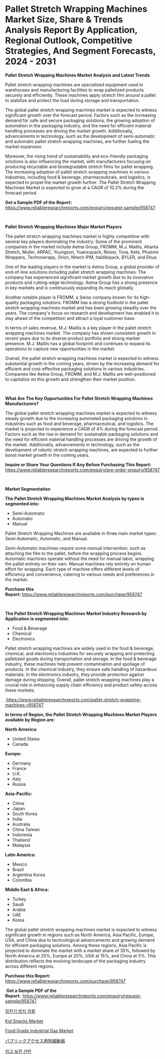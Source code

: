<p><h1>Pallet Stretch Wrapping Machines Market Size, Share & Trends Analysis Report By Application, Regional Outlook, Competitive Strategies, And Segment Forecasts, 2024 - 2031</h1></p><p><strong>Pallet Stretch Wrapping Machines Market Analysis and Latest Trends</strong></p>
<p><p>Pallet stretch wrapping machines are specialized equipment used in warehouses and manufacturing facilities to wrap palletized products securely and efficiently. These machines apply stretch film around a pallet to stabilize and protect the load during storage and transportation.</p><p>The global pallet stretch wrapping machines market is expected to witness significant growth over the forecast period. Factors such as the increasing demand for safe and secure packaging solutions, the growing adoption of automation in the packaging industry, and the need for efficient material handling processes are driving the market growth. Additionally, advancements in technology, such as the development of semi-automatic and automatic pallet stretch wrapping machines, are further fueling the market expansion.</p><p>Moreover, the rising trend of sustainability and eco-friendly packaging solutions is also influencing the market, with manufacturers focusing on producing recyclable and biodegradable stretch films for pallet wrapping. The increasing adoption of pallet stretch wrapping machines in various industries, including food & beverage, pharmaceuticals, and logistics, is expected to propel the market growth further. The Pallet Stretch Wrapping Machines Market is expected to grow at a CAGR of 10.2% during the forecast period.</p></p>
<p><strong>Get a Sample PDF of the Report:&nbsp;</strong> <a href="https://www.reliableresearchreports.com/enquiry/request-sample/958747">https://www.reliableresearchreports.com/enquiry/request-sample/958747</a></p>
<p>&nbsp;</p>
<p><strong>Pallet Stretch Wrapping Machines Major Market Players</strong></p>
<p><p>The pallet stretch wrapping machines market is highly competitive with several key players dominating the industry. Some of the prominent companies in the market include Aetna Group, FROMM, M.J. Maillis, Atlanta Stretch, Muller, ARPAC, Youngsun, Yuanxupack, Reiser, Tosa, Kete, Phoenix Wrappers, Technowrapp, Orion, Nitech IPM, Italdibipack, BYLER, and Ehua.</p><p>One of the leading players in the market is Aetna Group, a global provider of end-of-line solutions including pallet stretch wrapping machines. The company has experienced significant market growth due to its innovative products and cutting-edge technology. Aetna Group has a strong presence in key markets and is continuously expanding its reach globally.</p><p>Another notable player is FROMM, a Swiss company known for its high-quality packaging solutions. FROMM has a strong foothold in the pallet stretch wrapping machines market and has been growing steadily over the years. The company's focus on research and development has enabled it to stay ahead of the competition and attract a loyal customer base.</p><p>In terms of sales revenue, M.J. Maillis is a key player in the pallet stretch wrapping machines market. The company has shown consistent growth in recent years due to its diverse product portfolio and strong market presence. M.J. Maillis has a global footprint and continues to expand its operations to capture new opportunities in the market.</p><p>Overall, the pallet stretch wrapping machines market is expected to witness substantial growth in the coming years, driven by the increasing demand for efficient and cost-effective packaging solutions in various industries. Companies like Aetna Group, FROMM, and M.J. Maillis are well-positioned to capitalize on this growth and strengthen their market position.</p></p>
<p>&nbsp;</p>
<p><strong>What Are The Key Opportunities For Pallet Stretch Wrapping Machines Manufacturers?</strong></p>
<p><p>The global pallet stretch wrapping machines market is expected to witness steady growth due to the increasing automated packaging solutions in industries such as food and beverage, pharmaceutical, and logistics. The market is projected to experience a CAGR of 4% during the forecast period. Factors such as the rise in demand for sustainable packaging solutions and the need for efficient material handling processes are driving the growth of the market. Additionally, advancements in technology, such as the development of robotic stretch wrapping machines, are expected to further boost market growth in the coming years.</p></p>
<p><strong>Inquire or Share Your Questions If Any Before Purchasing This Report:</strong> <a href="https://www.reliableresearchreports.com/enquiry/pre-order-enquiry/958747">https://www.reliableresearchreports.com/enquiry/pre-order-enquiry/958747</a></p>
<p>&nbsp;</p>
<p><strong>Market Segmentation</strong></p>
<p><strong>The Pallet Stretch Wrapping Machines Market Analysis by types is segmented into:</strong></p>
<p><ul><li>Semi-Automatic</li><li>Automatic</li><li>Manual</li></ul></p>
<p><p>Pallet Stretch Wrapping Machines are available in three main market types: Semi-Automatic, Automatic, and Manual. </p><p>Semi-Automatic machines require some manual intervention, such as attaching the film to the pallet, before the wrapping process begins. Automatic machines operate without the need for manual labor, wrapping the pallet entirely on their own. Manual machines rely entirely on human effort for wrapping. Each type of machine offers different levels of efficiency and convenience, catering to various needs and preferences in the market.</p></p>
<p><strong>Purchase this Report:&nbsp;</strong><a href="https://www.reliableresearchreports.com/purchase/958747">https://www.reliableresearchreports.com/purchase/958747</a></p>
<p>&nbsp;</p>
<p><strong>The Pallet Stretch Wrapping Machines Market Industry Research by Application is segmented into:</strong></p>
<p><ul><li>Food & Beverage</li><li>Chemical</li><li>Electronics</li></ul></p>
<p><p>Pallet stretch wrapping machines are widely used in the food & beverage, chemical, and electronics industries for securely wrapping and protecting palletized goods during transportation and storage. In the food & beverage industry, these machines help prevent contamination and spoilage of products. In the chemical industry, they ensure safe handling of hazardous materials. In the electronics industry, they provide protection against damage during shipping. Overall, pallet stretch wrapping machines play a crucial role in enhancing supply chain efficiency and product safety across these markets.</p></p>
<p><a href="https://www.reliableresearchreports.com/pallet-stretch-wrapping-machines-r958747">&nbsp;https://www.reliableresearchreports.com/pallet-stretch-wrapping-machines-r958747</a></p>
<p><strong>In terms of Region, the Pallet Stretch Wrapping Machines Market Players available by Region are:</strong></p>
<p>
    <p> <strong> North America: </strong>
        <ul>
            <li>United States</li>
            <li>Canada</li>
        </ul>
        </p> 
    <p> <strong> Europe: </strong>
        <ul>
            <li>Germany</li>
            <li>France</li>
            <li>U.K.</li>
            <li>Italy</li>
            <li>Russia</li>
        </ul>
        </p> 
    <p> <strong> Asia-Pacific: </strong>
        <ul>
            <li>China</li>
            <li>Japan</li>
            <li>South Korea</li>
            <li>India</li>
            <li>Australia</li>
            <li>China Taiwan</li>
            <li>Indonesia</li>
            <li>Thailand</li>
            <li>Malaysia</li>
        </ul>
        </p> 
    <p> <strong> Latin America: </strong>
        <ul>
            <li>Mexico</li>
            <li>Brazil</li>
            <li>Argentina Korea</li>
            <li>Colombia</li>
        </ul>
        </p> 
    <p> <strong> Middle East & Africa: </strong>
        <ul>
            <li>Turkey</li>
            <li>Saudi</li>
            <li>Arabia</li>
            <li>UAE</li>
            <li>Korea</li>
        </ul>
    </p>
    </p>
<p><p>The global pallet stretch wrapping machines market is expected to witness significant growth in regions such as North America, Asia Pacific, Europe, USA, and China due to technological advancements and growing demand for efficient packaging solutions. Among these regions, Asia Pacific is projected to dominate the market with a market share of 35%, followed by North America at 25%, Europe at 20%, USA at 15%, and China at 5%. This distribution reflects the evolving landscape of the packaging industry across different regions.</p></p>
<p><strong>Purchase this Report: </strong><a href="https://www.reliableresearchreports.com/purchase/958747">https://www.reliableresearchreports.com/purchase/958747</a></p>
<p>&nbsp;<strong>Get a Sample PDF of the Report:&nbsp;&nbsp;</strong><a href="https://www.reliableresearchreports.com/enquiry/request-sample/958747">https://www.reliableresearchreports.com/enquiry/request-sample/958747</a></p>
<p><strong></strong></p>
<p><p><a href="https://github.com/Maeennan456456/Market-Research-Report-List-2/blob/main/6504420164793.md">정전기 방지 의류</a></p><p><a href="https://github.com/eeenafisainka/Market-Research-Report-List-1/blob/main/kid-snacks-market.md">Kid Snacks Market</a></p><p><a href="https://github.com/liliskanaya73/Market-Research-Report-List-1/blob/main/food-grade-industrial-gas-market.md">Food Grade Industrial Gas Market</a></p><p><a href="https://github.com/ReyesKohler20231/Market-Research-Report-List-2/blob/main/6258597154178.md">パブリックアクセス用除細動器</a></p><p><a href="https://github.com/royErdmtyan906778/Market-Research-Report-List-2/blob/main/5507357164794.md">차고 보관 선반</a></p></p>